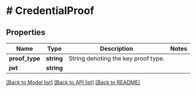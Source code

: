# # CredentialProof

## Properties

| Name           | Type       | Description                         | Notes |
| -------------- | ---------- | ----------------------------------- | ----- |
| **proof_type** | **string** | String denoting the key proof type. |
| **jwt**        | **string** |                                     |

[[Back to Model list]](../../README.md#models) [[Back to API list]](../../README.md#endpoints) [[Back to README]](../../README.md)
